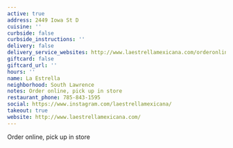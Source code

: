 ```yaml
---
active: true
address: 2449 Iowa St D
cuisine: ''
curbside: false
curbside_instructions: ''
delivery: false
delivery_service_websites: http://www.laestrellamexicana.com/orderonline
giftcard: false
giftcard_url: ''
hours: ''
name: La Estrella
neighborhood: South Lawrence
notes: Order online, pick up in store
restaurant_phone: 785-843-1595
social: https://www.instagram.com/laestrellamexicana/
takeout: true
website: http://www.laestrellamexicana.com/
---
```


Order online, pick up in store